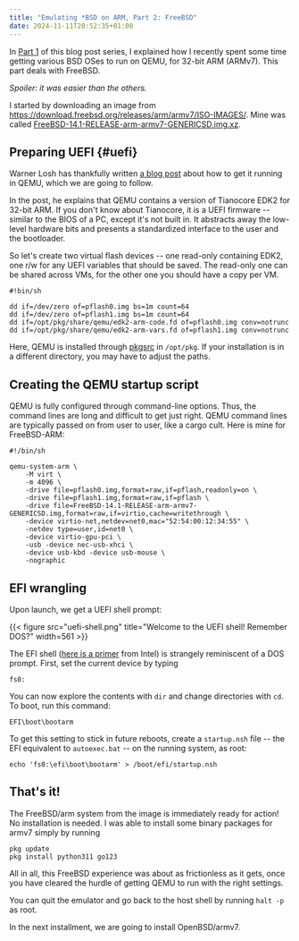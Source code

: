 ```yaml
---
title: "Emulating *BSD on ARM, Part 2: FreeBSD"
date: 2024-11-11T20:52:35+01:00
---
```


In [Part 1](/posts/bsd-arm-qemu/) of this blog post series, I explained how I recently spent some time getting various BSD OSes to run on QEMU, for 32-bit ARM (ARMv7). This part deals with FreeBSD.

*Spoiler: it was easier than the others.*

I started by downloading an image from
https://download.freebsd.org/releases/arm/armv7/ISO-IMAGES/. Mine was
called
[FreeBSD-14.1-RELEASE-arm-armv7-GENERICSD.img.xz](https://download.freebsd.org/releases/arm/armv7/ISO-IMAGES/14.1/FreeBSD-14.1-RELEASE-arm-armv7-GENERICSD.img.xz).

## Preparing UEFI {#uefi}

Warner Losh has thankfully written [a blog
post](http://bsdimp.blogspot.com/2023/12/freebsdarmv7-in-qemu.html)
about how to get it running in QEMU, which we are going to follow.

In the post, he explains that QEMU contains a version of Tianocore EDK2 for 32-bit ARM. If you don't know about Tianocore, it is a UEFI firmware -- similar to the BIOS of a PC, except it's not built in. It abstracts away the low-level hardware bits and presents a standardized interface to the user and the bootloader.

So let's create two virtual flash devices -- one read-only containing EDK2, one r/w for any UEFI variables that should be saved. The read-only one can be shared across VMs, for the other one you should have a copy per VM.

```shell
#!bin/sh

dd if=/dev/zero of=pflash0.img bs=1m count=64
dd if=/dev/zero of=pflash1.img bs=1m count=64
dd if=/opt/pkg/share/qemu/edk2-arm-code.fd of=pflash0.img conv=notrunc
dd if=/opt/pkg/share/qemu/edk2-arm-vars.fd of=pflash1.img conv=notrunc
```

Here, QEMU is installed through [pkgsrc](https://pkgsrc.org/) in `/opt/pkg`. If your installation is in a different directory, you may have to adjust the paths.

## Creating the QEMU startup script

QEMU is fully configured through command-line options. Thus, the command lines are long and difficult to get just right. QEMU command lines are typically passed on from user to user, like a cargo cult. Here is mine for FreeBSD-ARM:

```shell
#!/bin/sh

qemu-system-arm \
	-M virt \
	-m 4096 \
	-drive file=pflash0.img,format=raw,if=pflash,readonly=on \
	-drive file=pflash1.img,format=raw,if=pflash \
	-drive file=FreeBSD-14.1-RELEASE-arm-armv7-GENERICSD.img,format=raw,if=virtio,cache=writethrough \
	-device virtio-net,netdev=net0,mac="52:54:00:12:34:55" \
	-netdev type=user,id=net0 \
	-device virtio-gpu-pci \
	-usb -device nec-usb-xhci \
	-device usb-kbd -device usb-mouse \
	-nographic
```

## EFI wrangling

Upon launch, we get a UEFI shell prompt:

{{< figure src="uefi-shell.png" title="Welcome to the UEFI shell! Remember DOS?" width=561 >}}

The EFI shell
([here is a primer](https://www.intel.com/content/dam/support/us/en/documents/motherboards/server/sb/efi_instructions.pdf) from Intel)
is strangely reminiscent of a DOS prompt. First, set the current device by typing

```
fs0:
```

You can now explore the contents with `dir` and change directories with `cd`. To boot, run this command:

```
EFI\boot\bootarm
```

To get this setting to stick in future reboots, create a `startup.nsh` file -- the EFI equivalent to `autoexec.bat` -- on the running system, as root:

```shell
echo 'fs0:\efi\boot\bootarm' > /boot/efi/startup.nsh
```

## That's it!

The FreeBSD/arm system from the image is immediately ready for action! No installation is needed. I was able to install some binary packages for armv7 simply by running

```shell
pkg update
pkg install python311 go123
```

All in all, this FreeBSD experience was about as frictionless as it gets, once you have cleared the hurdle of getting QEMU to run with the right settings.

You can quit the emulator and go back to the host shell by running `halt -p` as root.

In the next installment, we are going to install OpenBSD/armv7.
